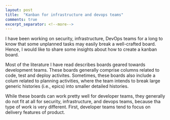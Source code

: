 ```yaml
---
layout: post
title:  "Kanban for infrastructure and devops teams"
comments: true
excerpt_separator: <!--more-->
---
```


I have been working on security, infrastructure, DevOps teams for a long to know that some unplanned tasks may easily break a well-crafted board. Hence, I would like to share some insights about how to create a kanban board.

Most of the literature I have read describes boards geared towards development teams. These boards generally comprise columns related to code, test and deploy activites. Sometimes, these boards also include a colum related to planning activities, where the team intends to break large generic histories (i.e., epics) into smaller detailed histories.

While these boards can work pretty well for developer teams, they generally do not fit at all for security, infrastructure, and devops teams, because tha type of work is very different. First, developer teams tend to focus on delivery features of product. 



